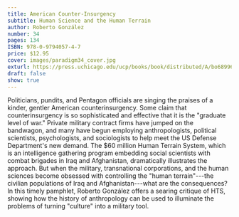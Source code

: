 ```yaml
---
title: American Counter-Insurgency
subtitle: Human Science and the Human Terrain
author: Roberto González
number: 34
pages: 134
ISBN: 978-0-9794057-4-7
price: $12.95
cover: images/paradigm34_cover.jpg
exturl: https://press.uchicago.edu/ucp/books/book/distributed/A/bo6899691.html
draft: false
show: true
---
```

Politicians, pundits, and Pentagon officials are singing the praises of a kinder, gentler American counterinsurgency. Some claim that counterinsurgency is so sophisticated and effective that it is the "graduate level of war." Private military contract firms have jumped on the bandwagon, and many have begun employing anthropologists, political scientists, psychologists, and sociologists to help meet the US Defense Department's new demand. The $60 million Human Terrain System, which is an intelligence gathering program embedding social scientists with combat brigades in Iraq and Afghanistan, dramatically illustrates the approach. But when the military, transnational corporations, and the human sciences become obsessed with controlling the "human terrain"---the civilian populations of Iraq and Afghanistan---what are the consequences? In this timely pamphlet, Roberto González offers a searing critique of HTS, showing how the history of anthropology can be used to illuminate the problems of turning "culture" into a military tool.